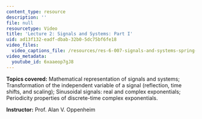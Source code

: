 ```yaml
---
content_type: resource
description: ''
file: null
resourcetype: Video
title: 'Lecture 2: Signals and Systems: Part I'
uid: ad13f132-eadf-dbab-32b0-5dc75bf6fe18
video_files:
  video_captions_file: /resources/res-6-007-signals-and-systems-spring-2011/video-lectures/lecture-2-signals-and-systems-part-i/6xaaeop7gJ8.vtt
video_metadata:
  youtube_id: 6xaaeop7gJ8
---
```


**Topics covered:** Mathematical representation of signals and systems; Transformation of the independent variable of a signal (reflection, time shifts, and scaling); Sinusoidal signals: real and complex exponentials; Periodicity properties of discrete-time complex exponentials.

**Instructor:** Prof. Alan V. Oppenheim